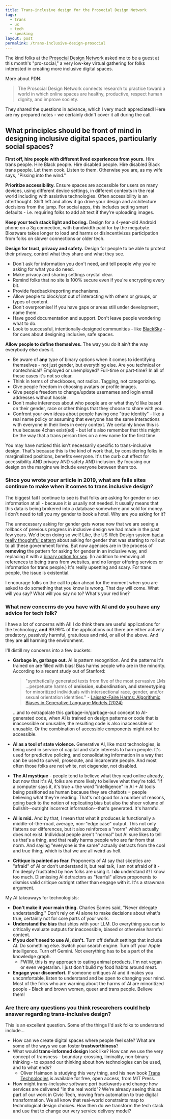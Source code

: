 ```yaml
---
title: Trans-inclusive design for the Prosocial Design Network
tags:
  - trans
  - ux
  - tech
  - speaking
layout: post
permalink: /trans-inclusive-design-prosocial
---
```

The kind folks at the [Prosocial Design Network](https://www.prosocialdesign.org/) asked me to be a guest at this month's "pro-social," a very low-key virtual gathering for folks interested in creating more inclusive digital spaces.

More about PDN:

> The Prosocial Design Network connects research to practice toward a world in which online spaces are healthy, productive, respect human dignity, and improve society.

They shared the questions in advance, which I very much appreciated! Here are my prepared notes - we certainly didn't cover it all during the call.

## What principles should be front of mind in designing inclusive digital spaces, particularly social spaces?

**First off, hire people with different lived experiences from yours.** Hire trans people. Hire Black people. Hire disabled people. Hire disabled Black trans people. Let them cook. Listen to them. Otherwise you are, as my wife says, "Pissing into the wind."

**Prioritize accessibility.** Ensure spaces are accessible for users on many devices, using different device settings, in different contexts in the real world including with assistive technologies. Often accessibility is an afterthought. Shift left and allow it go drive your design and architecture decisions from the jump. For social apps, this includes setting smart defaults - i.e. requiring folks to add alt text if they're uploading images.

**Keep your tech stack light and boring.** Design for a 4-year-old Android phone on a 3g connection, with bandwidth paid for by the megabyte. Bloatware takes longer to load and harms or disincentivizes participation from folks on slower connections or older tech. 

**Design for trust, privacy and safety.** Design for people to be able to protect their privacy, control what they share and what they see.
 - Don't ask for information you don't need, and tell people why you're asking for what you do need. 
 - Make privacy and sharing settings crystal clear. 
 - Remind folks that no site is 100% secure even if you're encrypting every bit.
 - Provide feedback/reporting mechanisms. 
 - Allow people to block/opt out of interacting with others or groups, or types of content. 
 - Don't overpromise! If you have gaps or areas still under development, name them. 
 - Have good documentation and support. Don't leave people wondering what to do. 
 - Look to successful, intentionally-designed communities - like [BlackSky](https://blog.rudyfraser.com/an-internet-of-many-autonomous-communities/) - for cues about designing inclusive, safe spaces.

**Allow people to define themselves.** The way you do it ain't the way everybody else does it.
 - Be aware of **any** type of binary options when it comes to identifying themselves - not just gender, but everything else. Are you technical or nontechnical? Employed or unemployed? Full-time or part-time? In all of these cases it's not so clear. 
 - Think in terms of checkboxes, not radios. Tagging, not categorizing.
 - Give people freedom in choosing avatars or profile images.
 - Give people freedom to change/update usernames and login email addresses without hassle.
 - Don't make inferences about who people are or what they'd like based on their gender, race or other things that they choose to share with you.
 - Confront your own ideas about people having one "true identity" - like a real name policy or assuming that everyone has the same interactions with everyone in their lives in every context. We certainly know this is true because 4chan exist(ed) - but let's also remember that this might be the way that a trans person tries on a new name for the first time.

You may have noticed this isn't necessarily specific to trans-inclusive design. That's because this is the kind of work that, by considering folks in marginalized positions, benefits everyone. It's the curb cut effect for accessibility AND privacy AND safety AND inclusion. By focusing our design on the margins we include everyone between them too.

### Since you wrote your article in 2019, what are fails sites continue to make when it comes to trans inclusive design?

The biggest fail I continue to see is that folks are asking for gender or sex information at all - because it is usually not needed. It usually means that this data is being brokered into a database somewhere and sold for money. I don't need to tell you my gender to book a hotel. Why are you asking for it?

The unnecessary asking for gender gets worse now that we are seeing a rollback of  previous progress in inclusive design we had made in the past few years. We'd been doing so well! Like, the US Web Design system [had a really thoughtful pattern](https://web.archive.org/web/20250123072001/https://designsystem.digital.gov/patterns/create-a-user-profile/gender-identity-and-sex/) about asking for gender that was starting to roll out to all these government forms. But now agencies are in the process of **removing** the pattern for asking for gender in an inclusive way, and replacing it with a [binary option for sex](https://designsystem.digital.gov/patterns/create-a-user-profile/sex/). (In addition to removing all references to being trans from websites, and no longer offering services or information for trans people.) It's really upsetting and scary. For trans people, the issue is existential.

I encourage folks on the call to plan ahead for the moment when you are asked to do something that you know is wrong. That day will come. What will you say? What will you say no to? What's your red line?

### What new concerns do you have with AI and do you have any advice for tech folk?

I have a lot of concerns with AI! I do think there are useful applications for the technology, **and** 99.99% of the applications out there are either actively predatory, passively harmful, gratuitous and mid, or all of the above. And they are **all** harming the environment.

I'll distill my concerns into a few buckets:

- **Garbage in, garbage out.** AI is pattern recognition. And the patterns it's trained on are filled with bias! Bias harms people who are in the minority. According to a recent study out of Stanford:
  
  > "synthetically generated texts from five of the most pervasive LMs ...perpetuate harms of **omission, subordination, and stereotyping** for minoritized individuals with intersectional race, gender, and/or sexual orientation identities." - [Laissez-Faire Harms: Algorithmic Biases in Generative Language Models (2024)](https://arxiv.org/abs/2404.07475)

  ...and to extrapolate this garbage-in/garbage-out concept to AI-generated code, when AI is trained on design patterns or code that is inaccessible or unusable, the resulting code is also inaccessible or unusable. Or the combination of accessible components might not be accessible.
  
- **AI as a tool of state violence.** Generative AI, like most technologies, is being used in service of capital and state interests to harm people. It's used for predictive policing, and consolidating information in a way that can be used to surveil, prosecute, and incarcerate people. And most often those folks are not white, not cisgender, not disabled.
  
- **The AI mystique** - people tend to believe what they read online already, but now that it's AI, folks are more likely to believe what they're told. "If a computer says it, it's true + the word "intelligence" in AI + AI tools being positioned as human because they are chatbots = people believing what they're reading. That's not good for a number of reasons, going back to the notion of replicating bias but also the sheer volume of bullshit--outright incorrect information--that's generated. It's harmful.

- **AI is mid.** And by that, I mean that what it produces is functionally a middle-of-the-road, average, non-"edge case" output. This not only flattens our differences, but it also reinforces a "norm" which actually does not exist. Individual people aren't "normal" but AI sure likes to tell us that's a thing, and that really harms people who are far from that norm. And saying "everyone is the same" actually detracts from the cool and true thing, which is that we are all weird as hell.
  
- **Critique is painted as fear.** Proponents of AI say that skeptics are "afraid" of AI or don't understand it, but real talk, I am not afraid of it - I'm deeply frustrated by how folks are using it. I **do** understand it! I know too much. Dismissing AI detractors as "fearful" allows proponents to dismiss valid critique outright rather than engage with it. It's a strawman argument.

My AI takeaways for technologists:
- **Don't make it your main thing.** Charles Eames said, "Never delegate understanding." Don't rely on AI alone to make decisions about what's true, certainly not for core parts of your work.
- **Understand the bias** that ships with your LLM. Do everything you can to critically evaluate outputs for inaccessible, biased or otherwise harmful content.
- **If you don't need to use AI, don't.** Turn off default settings that include AI. Do something else. Switch your search engine. Turn off your Apple intelligence. Turn off Gemini. Not everything has to be a part of the knowledge graph. 
	- FWIW, this is my approach to eating animal products. I'm not vegan or even vegetarian. I just don't build my food habits around meat.
- **Engage your discomfort.** If someone critiques AI and it makes you uncomfortable, listen to understand and be open to changing your mind. Most of the folks who are warning about the harms of AI are minoritized people - Black and brown women, queer and trans people. Believe them!

### Are there any questions you think researchers could help answer regarding trans-inclusive design?

This is an excellent question. Some of the things I'd ask folks to understand include...

- How can we create digital spaces where people feel safe? What are some of the ways we can foster **trustworthiness**?
- What would **trans-informed design** look like? How can we use the very concept of transness - boundary-crossing, liminality, non-binary thinking - to expand our thinking about how technologies can be used, and to what ends?
	- Oliver Haimson is studying this very thing, and his new book [Trans Technologies](https://direct.mit.edu/books/oa-monograph/5913/Trans-Technologies) is available for free, open access, from MIT Press.
- How might trans-inclusive software port backwards and change how services are delivered "in the real world"? We're already seeing this as part of our work in Civic Tech, moving from automation to true digital transformation. We all know that real-world constraints map to technological design choices. How then do we transform the tech stack and use that to change our very service delivery model?
